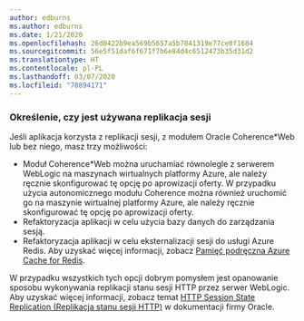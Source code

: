 ```yaml
---
author: edburns
ms.author: edburns
ms.date: 1/21/2020
ms.openlocfilehash: 26d0422b9ea569b5657a5b7841319e77ce0f1684
ms.sourcegitcommit: 56e5f51daf6f671f7b6e84d4c6512473b35d31d2
ms.translationtype: HT
ms.contentlocale: pl-PL
ms.lasthandoff: 03/07/2020
ms.locfileid: "78894171"
---
```

### <a name="determine-whether-session-replication-is-used"></a>Określenie, czy jest używana replikacja sesji

Jeśli aplikacja korzysta z replikacji sesji, z modułem Oracle Coherence*Web lub bez niego, masz trzy możliwości:

* Moduł Coherence*Web można uruchamiać równolegle z serwerem WebLogic na maszynach wirtualnych platformy Azure, ale należy ręcznie skonfigurować tę opcję po aprowizacji oferty. W przypadku użycia autonomicznego modułu Coherence można również uruchomić go na maszynie wirtualnej platformy Azure, ale należy ręcznie skonfigurować tę opcję po aprowizacji oferty.
* Refaktoryzacja aplikacji w celu użycia bazy danych do zarządzania sesją.
* Refaktoryzacja aplikacji w celu eksternalizacji sesji do usługi Azure Redis. Aby uzyskać więcej informacji, zobacz [Pamięć podręczna Azure Cache for Redis](/azure/azure-cache-for-redis/cache-overview).

W przypadku wszystkich tych opcji dobrym pomysłem jest opanowanie sposobu wykonywania replikacji stanu sesji HTTP przez serwer WebLogic. Aby uzyskać więcej informacji, zobacz temat [HTTP Session State Replication (Replikacja stanu sesji HTTP)](https://docs.oracle.com/en/middleware/fusion-middleware/weblogic-server/12.2.1.4/clust/failover.html#GUID-E13D8142-66BA-46A1-854F-4FC6F82992DD) w dokumentacji firmy Oracle.
